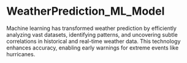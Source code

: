 # WeatherPrediction_ML_Model
Machine learning has transformed weather prediction by efficiently analyzing vast datasets, identifying patterns, and uncovering subtle correlations in historical and real-time weather data. This technology enhances accuracy, enabling early warnings for extreme events like hurricanes. 
